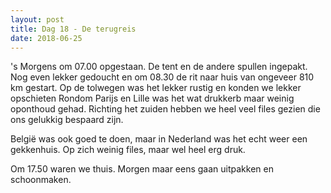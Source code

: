 ```yaml
---
layout: post
title: Dag 18 - De terugreis
date: 2018-06-25
---
```

's Morgens om 07.00 opgestaan. De tent en de andere spullen ingepakt. Nog even lekker gedoucht en om 08.30 de rit naar huis van ongeveer 810 km gestart. Op de tolwegen was het lekker rustig en konden we lekker opschieten Rondom Parijs en Lille was het wat drukkerb maar weinig oponthoud gehad. Richting het zuiden hebben we heel veel files gezien die ons gelukkig bespaard zijn.

België was ook goed te doen, maar in Nederland was het echt weer een gekkenhuis. Op zich weinig files, maar wel heel erg druk.

Om 17.50 waren we thuis. Morgen maar eens gaan uitpakken en schoonmaken.